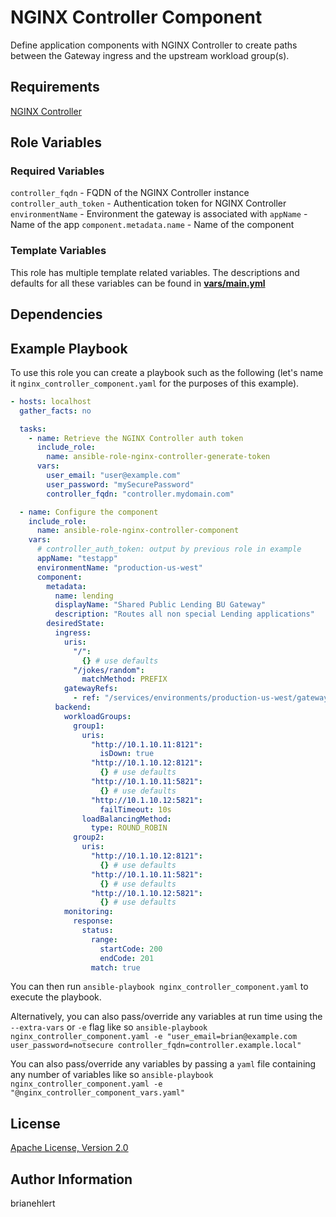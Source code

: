 NGINX Controller Component
==========================

Define application components with NGINX Controller to create paths between the Gateway ingress and the upstream workload group(s).

Requirements
------------

[NGINX Controller](https://www.nginx.com/products/nginx-controller/)

Role Variables
--------------

### Required Variables

`controller_fqdn` - FQDN of the NGINX Controller instance
`controller_auth_token` - Authentication token for NGINX Controller
`environmentName` - Environment the gateway is associated with
`appName` - Name of the app
`component.metadata.name` -  Name of the component

### Template Variables

This role has multiple template related variables. The descriptions and defaults for all these variables can be found in **[vars/main.yml](./vars/main.yml)**

Dependencies
------------

Example Playbook
----------------

To use this role you can create a playbook such as the following (let's name it `nginx_controller_component.yaml` for the purposes of this example).

```yaml
- hosts: localhost
  gather_facts: no

  tasks:
    - name: Retrieve the NGINX Controller auth token
      include_role:
        name: ansible-role-nginx-controller-generate-token
      vars:
        user_email: "user@example.com"
        user_password: "mySecurePassword"
        controller_fqdn: "controller.mydomain.com"

  - name: Configure the component
    include_role:
      name: ansible-role-nginx-controller-component
    vars:
      # controller_auth_token: output by previous role in example
      appName: "testapp"
      environmentName: "production-us-west"
      component:
        metadata:
          name: lending
          displayName: "Shared Public Lending BU Gateway"
          description: "Routes all non special Lending applications"
        desiredState:
          ingress:
            uris:
              "/":
                {} # use defaults
              "/jokes/random":
                matchMethod: PREFIX
            gatewayRefs:
              - ref: "/services/environments/production-us-west/gateways/lending"
          backend:
            workloadGroups:
              group1:
                uris:
                  "http://10.1.10.11:8121":
                    isDown: true
                  "http://10.1.10.12:8121":
                    {} # use defaults
                  "http://10.1.10.11:5821":
                    {} # use defaults
                  "http://10.1.10.12:5821":
                    failTimeout: 10s
                loadBalancingMethod:
                  type: ROUND_ROBIN
              group2:
                uris:
                  "http://10.1.10.12:8121":
                    {} # use defaults
                  "http://10.1.10.11:5821":
                    {} # use defaults
                  "http://10.1.10.12:5821":
                    {} # use defaults
            monitoring:
              response:
                status:
                  range:
                    startCode: 200
                    endCode: 201
                  match: true
```

You can then run `ansible-playbook nginx_controller_component.yaml` to execute the playbook.

Alternatively, you can also pass/override any variables at run time using the `--extra-vars` or `-e` flag like so `ansible-playbook nginx_controller_component.yaml -e "user_email=brian@example.com user_password=notsecure controller_fqdn=controller.example.local"`

You can also pass/override any variables by passing a `yaml` file containing any number of variables like so `ansible-playbook nginx_controller_component.yaml -e "@nginx_controller_component_vars.yaml"`

License
-------

[Apache License, Version 2.0](./LICENSE)

Author Information
------------------

brianehlert
